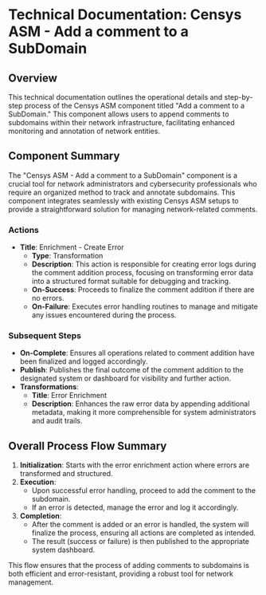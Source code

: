 # Technical Documentation: Censys ASM - Add a comment to a SubDomain

## Overview
This technical documentation outlines the operational details and step-by-step process of the Censys ASM component titled "Add a comment to a SubDomain." This component allows users to append comments to subdomains within their network infrastructure, facilitating enhanced monitoring and annotation of network entities.

## Component Summary
The "Censys ASM - Add a comment to a SubDomain" component is a crucial tool for network administrators and cybersecurity professionals who require an organized method to track and annotate subdomains. This component integrates seamlessly with existing Censys ASM setups to provide a straightforward solution for managing network-related comments.

### Actions
- **Title**: Enrichment - Create Error
  - **Type**: Transformation
  - **Description**: This action is responsible for creating error logs during the comment addition process, focusing on transforming error data into a structured format suitable for debugging and tracking.
  - **On-Success**: Proceeds to finalize the comment addition if there are no errors.
  - **On-Failure**: Executes error handling routines to manage and mitigate any issues encountered during the process.
  
### Subsequent Steps
- **On-Complete**: Ensures all operations related to comment addition have been finalized and logged accordingly.
- **Publish**: Publishes the final outcome of the comment addition to the designated system or dashboard for visibility and further action.
- **Transformations**:
  - **Title**: Error Enrichment
  - **Description**: Enhances the raw error data by appending additional metadata, making it more comprehensible for system administrators and audit trails.

## Overall Process Flow Summary
1. **Initialization**: Starts with the error enrichment action where errors are transformed and structured.
2. **Execution**:
   - Upon successful error handling, proceed to add the comment to the subdomain.
   - If an error is detected, manage the error and log it accordingly.
3. **Completion**:
   - After the comment is added or an error is handled, the system will finalize the process, ensuring all actions are completed as intended.
   - The result (success or failure) is then published to the appropriate system dashboard.

This flow ensures that the process of adding comments to subdomains is both efficient and error-resistant, providing a robust tool for network management.

